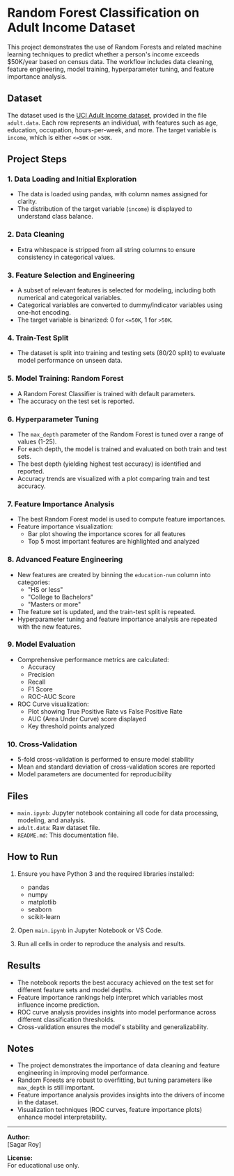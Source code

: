 # Random Forest Classification on Adult Income Dataset

This project demonstrates the use of Random Forests and related machine learning techniques to predict whether a person's income exceeds $50K/year based on census data. The workflow includes data cleaning, feature engineering, model training, hyperparameter tuning, and feature importance analysis.

## Dataset

The dataset used is the [UCI Adult Income dataset](https://archive.ics.uci.edu/ml/datasets/adult), provided in the file `adult.data`. Each row represents an individual, with features such as age, education, occupation, hours-per-week, and more. The target variable is `income`, which is either `<=50K` or `>50K`.

## Project Steps

### 1. Data Loading and Initial Exploration

- The data is loaded using pandas, with column names assigned for clarity.
- The distribution of the target variable (`income`) is displayed to understand class balance.

### 2. Data Cleaning

- Extra whitespace is stripped from all string columns to ensure consistency in categorical values.

### 3. Feature Selection and Engineering

- A subset of relevant features is selected for modeling, including both numerical and categorical variables.
- Categorical variables are converted to dummy/indicator variables using one-hot encoding.
- The target variable is binarized: 0 for `<=50K`, 1 for `>50K`.

### 4. Train-Test Split

- The dataset is split into training and testing sets (80/20 split) to evaluate model performance on unseen data.

### 5. Model Training: Random Forest

- A Random Forest Classifier is trained with default parameters.
- The accuracy on the test set is reported.

### 6. Hyperparameter Tuning

- The `max_depth` parameter of the Random Forest is tuned over a range of values (1-25).
- For each depth, the model is trained and evaluated on both train and test sets.
- The best depth (yielding highest test accuracy) is identified and reported.
- Accuracy trends are visualized with a plot comparing train and test accuracy.

### 7. Feature Importance Analysis

- The best Random Forest model is used to compute feature importances.
- Feature importance visualization:
  - Bar plot showing the importance scores for all features
  - Top 5 most important features are highlighted and analyzed

### 8. Advanced Feature Engineering

- New features are created by binning the `education-num` column into categories:
  - "HS or less"
  - "College to Bachelors"
  - "Masters or more"
- The feature set is updated, and the train-test split is repeated.
- Hyperparameter tuning and feature importance analysis are repeated with the new features.

### 9. Model Evaluation

- Comprehensive performance metrics are calculated:
  - Accuracy
  - Precision
  - Recall
  - F1 Score
  - ROC-AUC Score
- ROC Curve visualization:
  - Plot showing True Positive Rate vs False Positive Rate
  - AUC (Area Under Curve) score displayed
  - Key threshold points analyzed

### 10. Cross-Validation

- 5-fold cross-validation is performed to ensure model stability
- Mean and standard deviation of cross-validation scores are reported
- Model parameters are documented for reproducibility

## Files

- `main.ipynb`: Jupyter notebook containing all code for data processing, modeling, and analysis.
- `adult.data`: Raw dataset file.
- `README.md`: This documentation file.

## How to Run

1. Ensure you have Python 3 and the required libraries installed:
    - pandas
    - numpy
    - matplotlib
    - seaborn
    - scikit-learn

2. Open `main.ipynb` in Jupyter Notebook or VS Code.

3. Run all cells in order to reproduce the analysis and results.

## Results

- The notebook reports the best accuracy achieved on the test set for different feature sets and model depths.
- Feature importance rankings help interpret which variables most influence income prediction.
- ROC curve analysis provides insights into model performance across different classification thresholds.
- Cross-validation ensures the model's stability and generalizability.

## Notes

- The project demonstrates the importance of data cleaning and feature engineering in improving model performance.
- Random Forests are robust to overfitting, but tuning parameters like `max_depth` is still important.
- Feature importance analysis provides insights into the drivers of income in the dataset.
- Visualization techniques (ROC curves, feature importance plots) enhance model interpretability.

---

**Author:**  
[Sagar Roy]

**License:**  
For educational use only.

